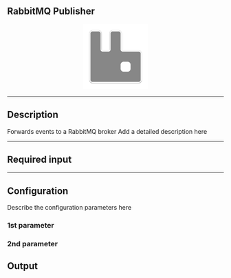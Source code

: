 ## RabbitMQ Publisher

<p align="center"> 
    <img src="icon.png" width="150px;"/>
</p>

***

## Description

Forwards events to a RabbitMQ broker
Add a detailed description here

***

## Required input


***

## Configuration

Describe the configuration parameters here

### 1st parameter


### 2nd parameter

## Output